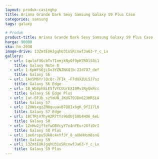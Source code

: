 ```yaml
---
layout: produk-casinghp
title: Ariana Grande Dark Sexy Samsung Galaxy S9 Plus Case
categories: samsung
tags: galaxy

# Produk
product-title: Ariana Grande Dark Sexy Samsung Galaxy S9 Plus Case
harga: 90000
sku: hn-2038
image-drive: 13ZmtEUHJgqhU31oSRcnwfJa63-Y_c_Lx
gallery:
  - url: 1qwlaf9GcbTv7IemjkNyOf9pH7RDlS8i1
    title: Galaxy Note 8
  - url: 1-KpWfS6jLGu3YZNZNXQlb-2Id7O7_def
    title: Galaxy S6
  - url: 1An5M6YrlQcQr-7FIk_-F7dUXZUiSJ7sz
    title: Galaxy S6 Edge
  - url: 1B_Wb8ph8iE5fVYCUUrEXI0Mv3NyQkRcc
    title: Galaxy S6 Edge Plus
  - url: 1ut-6FJb_szYmUN_JKUG79JDn623HRSLA
    title: Galaxy S7
  - url: 12XWsxgzZN0quuavB7Q8IxbgK_9fI17L6
    title: Galaxy S7 Edge
  - url: 18CTRjV7hyH2R7tYs9GOUjS0U4HO6_6eL
    title: Galaxy S8
  - url: 1ZnHw2jfteYwGBVcyY7x4nYEurJXfiDrI
    title: Galaxy S8 Plus
  - url: 1oe6rspu5Uk8c4xYfJY_8_aUkHHsm8snG
    title: Galaxy S9
  - url: 13ZmtEUHJgqhU31oSRcnwfJa63-Y_c_Lx
    title: Galaxy S9 Plus
---
```

